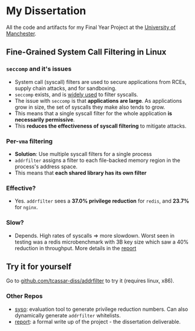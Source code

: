 # My Dissertation

All the code and artifacts for my Final Year Project at the [University of Manchester](https://www.manchester.ac.uk/).

## Fine-Grained System Call Filtering in Linux

### `seccomp` and it's issues

- System call (syscall) filters are used to secure applications from RCEs,
  supply chain attacks, and for sandboxing.
- `seccomp` exists, and is [widely used](https://en.wikipedia.org/wiki/Seccomp)
  to filter syscalls.
- The issue with `seccomp` is that **applications are large**. As applications
  grow in size, the set of syscalls they make also tends to grow.
- This means that a single syscall filter for the whole application **is
  necessarily permissive**.
- This **reduces the effectiveness of syscall filtering** to mitigate attacks.

### Per-`vma` filtering

- **Solution**: Use multiple syscall filters for a single process
- `addrfilter` assigns a filter to each file-backed memory region in the
  process's address space.
- This means that **each shared library has its own filter**

### Effective?

- Yes. `addrfilter` sees a **37.0% privilege reduction** for `redis`, and
  **23.7%** for `nginx`.

### Slow?
- Depends. High rates of syscalls => more slowdown.
  Worst seen in testing was a redis microbenchmark with 3B key size which saw a
  40% reduction in throughput. More details in the
  [report](https://www.github.com/tcassar-diss/report)

## Try it for yourself

Go to [github.com/tcassar-diss/addrfilter](https://www.github.com/tcassar-diss/addrfilter) to try it (requires linux, x86).

### Other Repos

- [syso](https://www.github.com/tcassar-diss/syso): evaluation tool to generate
  privilege reduction numbers. Can also dynamically generate `addrfilter`
  whitelists.
- [report](https://www.github.com/tcassar-diss/report): a formal write up of the
  project - the dissertation deliverable.
